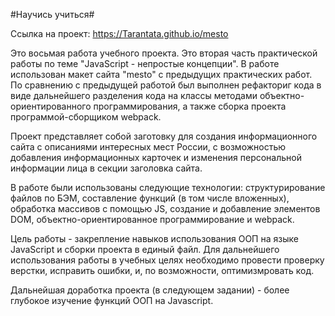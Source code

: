 #Научись учиться#

Ссылка на проект: https://Tarantata.github.io/mesto

Это восьмая работа учебного проекта.
Это вторая часть практической работы по теме "JavaScript - непростые концепции".
В работе использован макет сайта "mesto" с предыдущих практических работ. По сравнению с предыдущей работой был выполнен рефакториг кода в виде дальнейшего разделения кода на классы методами объектно-ориентированного программирования, а также сборка проекта программой-сборщиком webpack.

Проект представляет собой заготовку для создания информационного сайта с описаниями интересных мест России, с возможностью добавления информационных карточек и изменения персональной информации лица в секции заголовка сайта.

В работе были использованы следующие технологии: структурирование файлов по БЭМ, составление функций (в том числе вложенных),
обработка массивов с помощью JS, создание и добавление элементов DOM, объектно-ориентированное программирование и webpack.

Цель работы - закрепление навыков использования ООП на языке JavaScript и сборки проекта в единый файл.
Для дальнейшего использования работы в учебных целях необходимо провести проверку 
верстки, исправить ошибки, и, по возможности, оптимизмровать код.

Дальнейшая доработка проекта (в следующем задании) - более глубокое
изучение функций ООП на Javascript.
